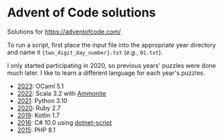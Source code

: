 # Advent of Code solutions

Solutions for https://adventofcode.com/

To run a script, first place the input file into the appropriate year directory and name it `{two_digit_day_number}.txt` (_e.g._, `01.txt`).

I only started participating in 2020, so previous years' puzzles were done much later. I like to learn a different language for each year's puzzles.

* [2023](https://adventofcode.com/2023): OCaml 5.1
* [2022](https://adventofcode.com/2022): Scala 3.2 with [Ammonite](https://ammonite.io)
* [2021](https://adventofcode.com/2021): Python 3.10
* [2020](https://adventofcode.com/2020): Ruby 2.7
* [2019](https://adventofcode.com/2019): Kotlin 1.7
* [2016](https://adventofcode.com/2016): C# 10.0 using [dotnet-script](https://github.com/filipw/dotnet-script)
* [2015](https://adventofcode.com/2015): PHP 8.1

